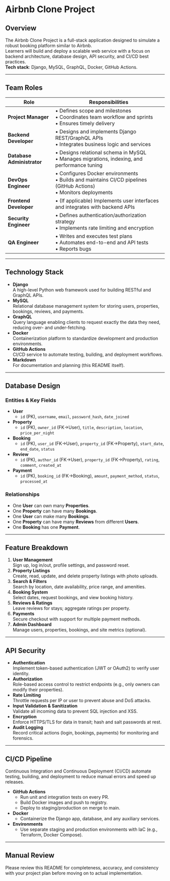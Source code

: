 # Airbnb Clone Project

## Overview
The Airbnb Clone Project is a full-stack application designed to simulate a robust booking platform similar to Airbnb.  
Learners will build and deploy a scalable web service with a focus on backend architecture, database design, API security, and CI/CD best practices.  
**Tech stack**: Django, MySQL, GraphQL, Docker, GitHub Actions.

---

## Team Roles

| Role                     | Responsibilities                                                                                  |
| ------------------------ | ------------------------------------------------------------------------------------------------- |
| **Project Manager**      | • Defines scope and milestones<br>• Coordinates team workflow and sprints<br>• Ensures timely delivery |
| **Backend Developer**    | • Designs and implements Django REST/GraphQL APIs<br>• Integrates business logic and services     |
| **Database Administrator** | • Designs relational schema in MySQL<br>• Manages migrations, indexing, and performance tuning      |
| **DevOps Engineer**      | • Configures Docker environments<br>• Builds and maintains CI/CD pipelines (GitHub Actions)<br>• Monitors deployments |
| **Frontend Developer**   | • (If applicable) Implements user interfaces and integrates with backend APIs                     |
| **Security Engineer**    | • Defines authentication/authorization strategy<br>• Implements rate limiting and encryption      |
| **QA Engineer**          | • Writes and executes test plans<br>• Automates end-to-end and API tests<br>• Reports bugs        |

---

## Technology Stack

- **Django**  
  A high-level Python web framework used for building RESTful and GraphQL APIs.
- **MySQL**  
  Relational database management system for storing users, properties, bookings, reviews, and payments.
- **GraphQL**  
  Query language enabling clients to request exactly the data they need, reducing over- and under-fetching.
- **Docker**  
  Containerization platform to standardize development and production environments.
- **GitHub Actions**  
  CI/CD service to automate testing, building, and deployment workflows.
- **Markdown**  
  For documentation and planning (this README itself).

---

## Database Design

### Entities & Key Fields

- **User**  
  - `id` (PK), `username`, `email`, `password_hash`, `date_joined`  
- **Property**  
  - `id` (PK), `owner_id` (FK→User), `title`, `description`, `location`, `price_per_night`  
- **Booking**  
  - `id` (PK), `user_id` (FK→User), `property_id` (FK→Property), `start_date`, `end_date`, `status`  
- **Review**  
  - `id` (PK), `author_id` (FK→User), `property_id` (FK→Property), `rating`, `comment`, `created_at`  
- **Payment**  
  - `id` (PK), `booking_id` (FK→Booking), `amount`, `payment_method`, `status`, `processed_at`  

### Relationships

- One **User** can own many **Properties**.  
- One **Property** can have many **Bookings**.  
- One **User** can make many **Bookings**.  
- One **Property** can have many **Reviews** from different **Users**.  
- One **Booking** has one **Payment**.

---

## Feature Breakdown

1. **User Management**  
   Sign up, log in/out, profile settings, and password reset.  
2. **Property Listings**  
   Create, read, update, and delete property listings with photo uploads.  
3. **Search & Filters**  
   Search by location, date availability, price range, and amenities.  
4. **Booking System**  
   Select dates, request bookings, and view booking history.  
5. **Reviews & Ratings**  
   Leave reviews for stays; aggregate ratings per property.  
6. **Payments**  
   Secure checkout with support for multiple payment methods.  
7. **Admin Dashboard**  
   Manage users, properties, bookings, and site metrics (optional).

---

## API Security

- **Authentication**  
  Implement token-based authentication (JWT or OAuth2) to verify user identity.
- **Authorization**  
  Role-based access control to restrict endpoints (e.g., only owners can modify their properties).
- **Rate Limiting**  
  Throttle requests per IP or user to prevent abuse and DoS attacks.
- **Input Validation & Sanitization**  
  Validate all incoming data to prevent SQL injection and XSS.
- **Encryption**  
  Enforce HTTPS/TLS for data in transit; hash and salt passwords at rest.
- **Audit Logging**  
  Record critical actions (login, bookings, payments) for monitoring and forensics.

---

## CI/CD Pipeline

Continuous Integration and Continuous Deployment (CI/CD) automate testing, building, and deployment to reduce manual errors and speed up releases.

- **GitHub Actions**  
  - Run unit and integration tests on every PR.  
  - Build Docker images and push to registry.  
  - Deploy to staging/production on merge to main.  
- **Docker**  
  - Containerize the Django app, database, and any auxiliary services.  
- **Environments**  
  - Use separate staging and production environments with IaC (e.g., Terraform, Docker Compose).

---

## Manual Review

Please review this README for completeness, accuracy, and consistency with your project plan before moving on to actual implementation.  
